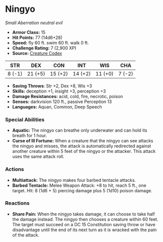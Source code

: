 # Ningyo

*Small* *Aberration* *neutral evil*

- **Armor Class:** 15
- **Hit Points:** 77 (14d6+28)
- **Speed:** fly 60 ft. swim 60 ft. walk 0 ft.
- **Challenge Rating:** 7 (2,900 XP)
- **Source:** [Creature Codex](https://koboldpress.com/kpstore/product/creature-codex-for-5th-edition-dnd/)

| STR | DEX | CON | INT | WIS | CHA |
| --- | --- | --- | --- | --- | --- |
| 8 (-1) | 21 (+5) | 15 (+2) | 14 (+2) | 11 (+0) | 7 (-2) |

- **Saving Throws**: Str +2, Dex +8, Wis +3
- **Skills:** deception +1, insight +3, perception +3
- **Damage Resistances:** acid, cold, fire, necrotic, poison
- **Senses:** darkvision 120 ft., passive Perception 13
- **Languages:** Aquan, Common, Deep Speech
### Special Abilities
- **Aquatic:** The ningyo can breathe only underwater and can hold its breath for 1 hour.
- **Curse of Ill Fortune:** When a creature that the ningyo can see attacks the ningyo and misses, the attack is automatically redirected against another creature within 5 feet of the ningyo or the attacker. This attack uses the same attack roll.
### Actions
- **Multiattack:** The ningyo makes four barbed tentacle attacks.
- **Barbed Tentacle:** Melee Weapon Attack: +8 to hit, reach 5 ft., one target. Hit: 8 (1d6 + 5) piercing damage plus 5 (1d10) poison damage.
### Reactions
- **Share Pain:** When the ningyo takes damage, it can choose to take half the damage instead. The ningyo then chooses a creature within 60 feet. The target must succeed on a DC 15 Constitution saving throw or have disadvantage until the end of its next turn as it is wracked with the pain of the attack.
